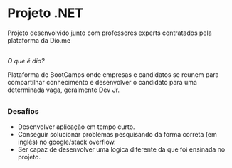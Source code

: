 # Projeto .NET

Projeto desenvolvido junto com professores experts contratados pela plataforma da Dio.me

##
_O que é dio?_

Plataforma de BootCamps onde empresas e candidatos se reunem para compartilhar conhecimento e desenvolver o candidato para uma determinada vaga, geralmente Dev Jr. 

##

### Desafios

- Desenvolver aplicação em tempo curto.
- Conseguir solucionar problemas pesquisando da forma correta (em inglês) no google/stack overflow.
- Ser capaz de desenvolver uma logica diferente da que foi ensinada no projeto.
